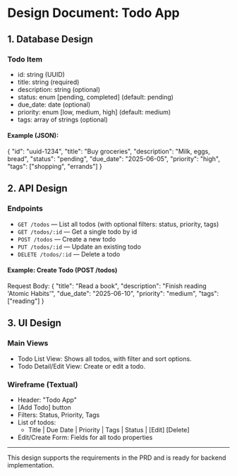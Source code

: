 # Design Document: Todo App

## 1. Database Design

### Todo Item

- id: string (UUID)
- title: string (required)
- description: string (optional)
- status: enum [pending, completed] (default: pending)
- due_date: date (optional)
- priority: enum [low, medium, high] (default: medium)
- tags: array of strings (optional)

#### Example (JSON):

{
"id": "uuid-1234",
"title": "Buy groceries",
"description": "Milk, eggs, bread",
"status": "pending",
"due_date": "2025-06-05",
"priority": "high",
"tags": ["shopping", "errands"]
}

## 2. API Design

### Endpoints

- `GET /todos` — List all todos (with optional filters: status, priority, tags)
- `GET /todos/:id` — Get a single todo by id
- `POST /todos` — Create a new todo
- `PUT /todos/:id` — Update an existing todo
- `DELETE /todos/:id` — Delete a todo

#### Example: Create Todo (POST /todos)

Request Body:
{
"title": "Read a book",
"description": "Finish reading 'Atomic Habits'",
"due_date": "2025-06-10",
"priority": "medium",
"tags": ["reading"]
}

## 3. UI Design

### Main Views

- Todo List View: Shows all todos, with filter and sort options.
- Todo Detail/Edit View: Create or edit a todo.

### Wireframe (Textual)

- Header: "Todo App"
- [Add Todo] button
- Filters: Status, Priority, Tags
- List of todos:
  - Title | Due Date | Priority | Tags | Status | [Edit] [Delete]
- Edit/Create Form: Fields for all todo properties

---

This design supports the requirements in the PRD and is ready for backend implementation.
